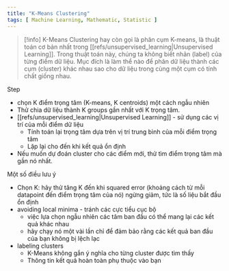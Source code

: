 ```yaml
---
title: "K-Means Clustering"
tags: [ Machine Learning, Mathematic, Statistic ]
---
```


> [!info] K-Means Clustering
> hay còn gọi là phân cụm K-means, là thuật toán cơ bản nhất trong [[refs/unsupervised_learning|Unsupervised Learning]].
> Trong thuật toán này, chúng ta không biết nhãn (label) của từng điểm dữ liệu. Mục đích là làm thể nào để phân dữ liệu thành các cụm (cluster) khác nhau sao cho dữ liệu trong cùng một cụm có tính chất giống nhau.

Step
* chọn K điểm trọng tâm (K-means, K centroids) một cách ngẫu nhiên
* Thử chia dữ liệu thành K groups gần nhất với K trọng tâm.
* [[refs/unsupervised_learning|Unsupervised Learning]] - sử dụng các vị trí của mỗi điểm dữ liệu
  * Tính toán lại trọng tâm dựa trên vị trí trung bình của mỗi điểm trọng tâm
  * Lặp lại cho đến khi kết quả ổn định
* Nếu muốn dự đoán cluster cho các điểm mới, thử tìm điểm trọng tâm mà gần nó nhất.

Một số điều lưu ý
* Chọn K: hãy thử tăng K đến khi squared error (khoảng cách từ mỗi datapoint đến điểm trọng tâm của nó) ngừng giảm, tức là số liệu bắt đầu ổn định
* avoiding local minima - tránh các cực tiểu cục bộ
  * việc lựa chọn ngẫu nhiên các tâm ban đầu có thể mang lại các kết quả khác nhau
  * hãy chạy nó một vài lần chỉ để đảm bảo rằng các kết quả ban đầu của bạn không bị lệch lạc
* labeling clusters
  * K-Means không gắn ý nghĩa cho từng cluster được tìm thấy
  * Thông tin kết quả hoàn toàn phụ thuộc vào bạn
